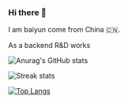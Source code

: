 ### Hi there 👋

I am baiyun come from China 🇨🇳.

As a backend R&D works 


![Anurag's GitHub stats](https://github-readme-stats.vercel.app/api?username=baiyun&theme=cobalt2&show_icons=true)


![Streak stats](https://github-readme-streak-stats.herokuapp.com/?user=baiyun&show_icons=true&theme=tokyonight)


[![Top Langs](https://github-readme-stats.vercel.app/api/top-langs/?username=baiyun)](https://github.com/baiyun/github-readme-stats)


<!--
Here are some ideas to get you started:

- 🔭 I’m currently working on ...
- 🌱 I’m currently learning ...
- 👯 I’m looking to collaborate on ...
- 🤔 I’m looking for help with ...
- 💬 Ask me about ...
- 📫 How to reach me: ...
- 😄 Pronouns: ...
- ⚡ Fun fact: ...
-->

